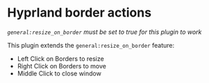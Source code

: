 # Hyprland border actions

_`general:resize_on_border` must be set to true for this plugin to work_

This plugin extends the `general:resize_on_border` feature:

- Left Click on Borders to resize
- Right Click on Borders to move
- Middle Click to close window

